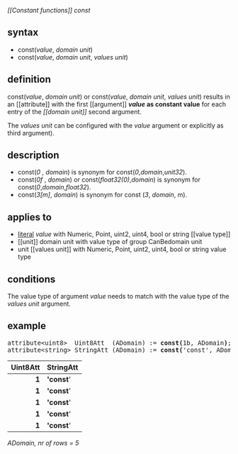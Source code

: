 *[[Constant functions]] const*

## syntax

- const(*value*, *domain unit*)
- const(*value*, *domain unit*, *values unit*)

## definition

const(*value*, *domain unit*) or const(*value*, *domain unit*, *values unit*) results in an [[attribute]] with the first [[argument]] ***value* as constant value** for each entry of the *[[domain unit]]* second argument.

The *values unit* can be configured with the *value* argument or explicitly as third argument).

## description

- const(*0* , *domain*) is synonym for const(*0*,*domain*,*unit32*).
- const(*0f* , *domain*) or const(*float32(0)*,*domain*) is synonym for const(*0*,*domain*,*float32*).
- const(*3[m]*, *domain*) is synonym for const (*3*, *domain*, m).

## applies to

- [literal](https://en.wikipedia.org/wiki/Literal) *value* with Numeric, Point, uint2, uint4, bool or string [[value type]]
- [[unit]] domain unit with value type of group CanBedomain unit
- unit [[values unit]] with Numeric, Point, uint2, uint4, bool or string value type

## conditions

The value type of argument *value* needs to match with the value type of the *values unit* argument.

## example

<pre>
attribute&lt;uint8&gt;  Uint8Att  (ADomain) := <B>const(</B>1b, ADomain<B>)</B>;
attribute&lt;string&gt; StringAtt (ADomain) := <B>const(</B>'const', ADomain, string<B>)</B>;
</pre>

| **Uint8Att** | **StringAtt** |
|-------------:|---------------|
| **1**        | **'const**'   |
| **1**        | **'const**'   |
| **1**        | **'const**'   |
| **1**        | **'const**'   |
| **1**        | **'const**'   |

*ADomain, nr of rows = 5*